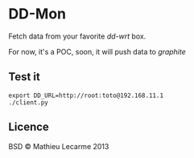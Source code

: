 DD-Mon
======

Fetch data from your favorite _dd-wrt_ box.

For now, it's a POC, soon, it will push data to _graphite_

Test it
-------

    export DD_URL=http://root:toto@192.168.11.1
    ./client.py

Licence
-------
BSD © Mathieu Lecarme 2013
